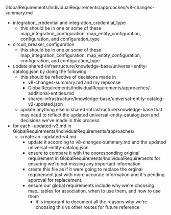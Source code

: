 GlobalRequirements/IndividualRequirements/approaches/v8-changes-summary.md
- integration_credential and integration_credential_type
  - this should be in one or some of these map_integration_configuration, map_entity_configuration, configuration, and configuration_type
- circuit_breaker_configuration
  - this should be in one or some of these map_integration_configuration, map_entity_configuration, configuration, and configuration_type
- update shared-infrastructure/knowledge-base/universal-entity-catalog.json by doing the following:
  - this should be reflective of decisions made in
    - v8-changes-summary.md and my repsonse
    - GlobalRequirements/IndividualRequirements/approaches/-additional-entities.md
    - shared-infrastructure/knowledge-base/universal-entity-catalog-v2-updated.json
  - update anything else in shared-infrastructure/knowledge-base that may need to reflect the updated universal-entity-catalog.json and decisions we've made in this process.
- for each -updated-v3.md in GlobalRequirements/IndividualRequirements/approaches/
  - create an -updated-v4.md
    - update it according to v8-changes-summary.md and the updated universal-entity-catalog.json
    - ensure to compare it with the cooresponding original requirement in GlobalRequirements/IndividualRequirements for ensuring we're not missing any important information
    - create this file as if it were going to replace the orginal requirement just with more accurate information and it's pending approval for replacement.
    - ensure our global requirements include why we're choosing map_ tables for association, when to use them, and how to use them
      - it is important to document all the reasons why we're choosing this vs other routes for future reference